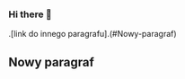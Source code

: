 ### Hi there 👋

<!--
**Kulczyba/kulczyba** is a ✨ _special_ ✨ repository because its `README.md` (this file) appears on your GitHub profile.

# Here are some ideas to get you started:

- 🔭 I’m currently working on ...
- 🌱 I’m currently learning ...
- 👯 I’m looking to collaborate on ...
- 🤔 I’m looking for help with ...
- 💬 Ask me about ...
- 📫 How to reach me: ...
- 😄 Pronouns: ...
- ⚡ Fun fact: ...
-->  
.[link do innego paragrafu].(#Nowy-paragraf)


## Nowy paragraf
